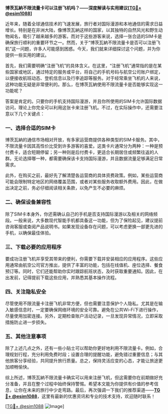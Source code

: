 **博茨瓦納不限流量卡可以注册飞机吗？——深度解读与实用建议[[TG💪+ @esim1088](https://t.me/s/esim1088)]**

近年来，随着全球通信技术的飞速发展，旅行者对国际漫游和本地通信的需求日益增长。特别是在非洲大陆，像博茨瓦納这样的国家，以其独特的自然风光和野生动物闻名，吸引了越来越多的游客。而对于这些游客来说，选择一张合适的SIM卡是确保旅行顺利的重要环节之一。然而，关于“博茨瓦納不限流量卡是否可以注册飞机”这一问题，许多人可能感到困惑。今天，我们就来详细探讨这个问题，并为你提供一些实用的建议。

首先，我们需要明确“注册飞机”的具体含义。在这里，“注册飞机”通常指的是在某些国家或地区，通过特定的服务或平台，将自己的手机号码与航空公司账户绑定，以便接收航班动态、登机信息以及行李追踪等服务。对于经常乘坐飞机的人来说，这种功能无疑是非常便利的。那么，在博茨瓦納使用不限流量卡是否能够实现这一功能呢？

答案是肯定的。只要你的手机支持国际漫游，并且你所使用的SIM卡允许国际数据访问，理论上你完全可以利用这张卡来注册飞机。不过，在实际操作中，还需要注意以下几个关键点：

### 一、选择合适的SIM卡

博茨瓦納的通信市场相对开放，有多家运营商提供各种类型的SIM卡服务。其中，不限流量卡因其高性价比受到许多游客的喜爱。这类卡片通常分为两种：一种是预付费卡，适合短期停留；另一种则是后付费卡，更适合长期居住或频繁往返的人群。无论选择哪一种，都需要确保该卡支持国际漫游，并且数据流量足够满足日常需求。

此外，在购买之前，最好先了解清楚各运营商的具体资费政策。例如，某些运营商可能会限制特定地区的网络覆盖范围，或者对某些服务收取额外费用。因此，在做出决定之前，务必仔细阅读相关条款，以免产生不必要的麻烦。

### 二、确保设备兼容性

除了SIM卡本身外，你还需确认自己的手机是否支持国际漫游以及相关的网络频段。一般来说，大多数现代智能手机都具备这一功能，但为了保险起见，建议提前咨询客服或查阅产品说明书。如果发现设备存在问题，可以考虑更换一部更先进的手机，以确保最佳体验。

### 三、下载必要的应用程序

要成功注册飞机并享受其带来的便利，你需要下载并安装相应的应用程序。这些应用通常由航空公司官方推出，提供了丰富的功能，包括在线值机、座位选择、餐食预订等。同时，它们还能帮助你实时跟踪航班状态，及时获取重要通知。因此，在出发前，记得提前下载这些应用，并熟悉其基本操作流程。

### 四、关注隐私安全

尽管使用不限流量卡注册飞机非常方便，但也需要注意保护个人隐私。尤其是在输入敏感信息时，一定要确保网络环境的安全可靠。避免在公共Wi-Fi下进行操作，尽量使用加密连接。另外，定期检查账户活动记录，一旦发现异常情况，立即采取措施防止进一步损失。

### 五、其他注意事项

除了上述几点之外，还有一些小贴士可以帮助你更好地利用不限流量卡。例如，合理规划行程，充分利用免费时段；设置合理的提醒功能，避免错过重要信息；与其他旅客分享经验，共同提升旅行质量。总之，保持灵活应变的心态，才能让旅途更加顺畅愉快。

综上所述，博茨瓦納不限流量卡确实可以用来注册飞机，但这需要你在前期做好充分准备，并且在整个过程中始终保持警惕。希望本文能为你提供有价值的参考信息，让你在未来的旅行中少走弯路。最后，再次强调一下我们的推荐渠道——**[TG💪+ @esim1088](https://t.me/s/esim1088)**，这里有最新的优惠资讯和专业的技术支持，欢迎随时联系！

[[TG💪+ @esim1088](https://t.me/s/esim1088) ![Image](https://i.postimg.cc/4NQfJmqS/Snipaste-2025-05-13-00-14-12.png)]